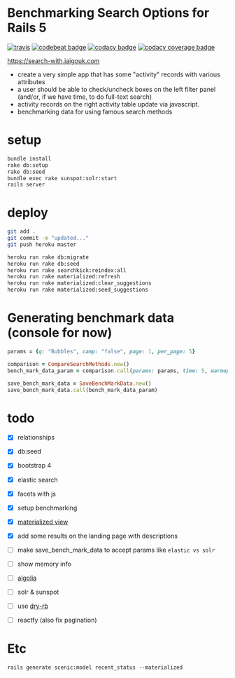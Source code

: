 # Benchmarking Search Options for Rails 5

[![travis](https://img.shields.io/travis/jaigouk/search-with.svg)](https://travis-ci.org/jaigouk/search-with)
[![codebeat badge](https://codebeat.co/badges/8bb5880c-5ccf-456a-98cf-dbe65b722a95)](https://codebeat.co/projects/github-com-jaigouk-search-with)
[![codacy badge](https://img.shields.io/codacy/grade/646e5d50e84d4f97ada49a381ba61d16.svg)](https://www.codacy.com/app/jaigouk/search-with)
[![codacy coverage badge](https://img.shields.io/codacy/coverage/646e5d50e84d4f97ada49a381ba61d16.svg)](www.codacy.com/app/jaigouk/search-with)

https://search-with.jaigouk.com

* create a very simple app that has some "activity" records with various attributes
* a user should be able to check/uncheck boxes on the left filter panel (and/or, if we have time, to do full-text search)
* activity records on the right activity table update via javascript.
* benchmarking data for using famous search methods

# setup

```bash
bundle install
rake db:setup
rake db:seed
bundle exec rake sunspot:solr:start
rails server
```


# deploy

```bash
git add .
git commit -m "updated..."
git push heroku master

heroku run rake db:migrate
heroku run rake db:seed
heroku run rake searchkick:reindex:all
heroku run rake materialized:refresh
heroku run rake materialized:clear_suggestions
heroku run rake materialized:seed_suggestions
```

# Generating benchmark data (console for now)

```ruby
params = {q: "Bubbles", camp: "false", page: 1, per_page: 5}

comparison = CompareSearchMethods.new()
bench_mark_data_param = comparison.call(params: params, time: 5, warmup: 2)

save_bench_mark_data = SaveBenchMarkData.new()
save_bench_mark_data.call(bench_mark_data_param)
```


# todo

- [x] relationships
- [x] db:seed
- [x] bootstrap 4
- [x] elastic search 
- [x] facets with js
- [x] setup benchmarking
- [x] [materialized view](http://confreaks.tv/videos/railsconf2016-multi-table-full-text-search-with-postgres)
- [x] add some results on the landing page with descriptions

- [ ] make save_bench_mark_data to accept params like `elastic vs solr`
- [ ] show memory info
- [ ] [algolia](https://www.algolia.com)
- [ ] solr & sunspot
- [ ] use [dry-rb](http://dry-rb.org/)
- [ ] reactfy (also fix pagination)

# Etc

`rails generate scenic:model recent_status --materialized`

